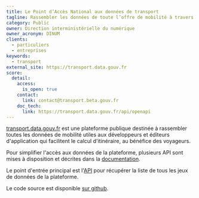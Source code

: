 ```yaml
---
title: Le Point d’Accès National aux données de transport
tagline: Rassembler les données de toute l’offre de mobilité à travers la France
category: Public
owner: Direction interministérielle du numérique
owner_acronym: DINUM
clients:
  - particuliers
  - entreprises
keywords:
  - transport
external_site: https://transport.data.gouv.fr
score:
  detail:
    access:
      is_open: true
    contact:
      link: contact@transport.beta.gouv.fr
    doc_tech:
      link: https://transport.data.gouv.fr/api/openapi
---
```


[transport.data.gouv.fr](https://transport.data.gouv.fr) est une plateforme publique destinée à rassembler toutes les données de mobilité utiles aux développeurs et éditeurs d'application qui facilitent le calcul d'itinéraire, au bénéfice des voyageurs.

Pour simplifier l'accès aux données de la plateforme, plusieurs API sont mises à disposition et décrites dans la [documentation](https://transport.data.gouv.fr/swaggerui).

Le point d'entrée principal est l'[API](https://transport.data.gouv.fr/api/datasets) pour récupérer la liste de tous les jeux de données de la plateforme.

Le code source est disponible [sur github](https://github.com/etalab/transport-site).
